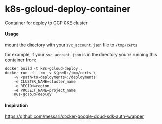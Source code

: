 # k8s-gcloud-deploy-container
Container for deploy to GCP GKE cluster

#### Usage

mount the directory with your `svc_account.json` file to `/tmp/certs`

for example, if your `svc_account.json` is in the directory you're running this container from:

```
docker build -t k8s-gcloud-deploy .
docker run -d --rm -v $(pwd):/tmp/certs \
    -v <path-to-deployments>:/deployments
    -e CLUSTER_NAME=cluster_name
    -e REGION=region
    -e PROJECT_NAME=project_name
    k8s-gcloud-deploy
```

#### Inspiration

https://github.com/messari/docker-google-cloud-sdk-auth-wrapper
